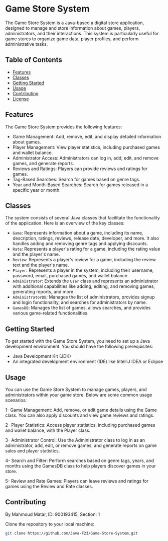 # Game Store System

The Game Store System is a Java-based a digital store application, designed to manage and store information about games, players, administrators, and their interactions. This system is particularly useful for game stores to organize game data, player profiles, and perform administrative tasks.



## Table of Contents

- [Features](#features)
- [Classes](#classes)
- [Getting Started](#getting-started)
- [Usage](#usage)
- [Contributing](#contributing)
- [License](#license)

## Features

The Game Store System provides the following features:

- Game Management: Add, remove, edit, and display detailed information about games.
- Player Management: View player statistics, including purchased games and wallet balance.
- Administrator Access: Administrators can log in, add, edit, and remove games, and generate reports.
- Reviews and Ratings: Players can provide reviews and ratings for games.
- Tag-Based Searches: Search for games based on genre tags.
- Year and Month-Based Searches: Search for games released in a specific year or month.

## Classes

The system consists of several Java classes that facilitate the functionality of the application. Here is an overview of the key classes:

- `Game`: Represents information about a game, including its name, description, ratings, reviews, release date, developer, and more. It also handles adding and removing genre tags and applying discounts.
- `Rate`: Represents a player's rating for a game, including the rating value and the player's name.
- `Review`: Represents a player's review for a game, including the review text and the player's name.
- `Player`: Represents a player in the system, including their username, password, email, purchased games, and wallet balance.
- `Administrator`: Extends the `User` class and represents an administrator with additional capabilities like adding, editing, and removing games, generating reports, and more.
- `AdministratorDB`: Manages the list of administrators, provides signup and login functionality, and searches for administrators by name.
- `GamesDB`: Manages the list of games, allows searches, and provides various game-related functionalities.

## Getting Started

To get started with the Game Store System, you need to set up a Java development environment. You should have the following prerequisites:

- Java Development Kit (JDK)
- An integrated development environment (IDE) like IntelliJ IDEA or Eclipse

## Usage
You can use the Game Store System to manage games, players, and administrators within your game store. Below are some common usage scenarios:

1- Game Management: Add, remove, or edit game details using the Game class. You can also apply discounts and view game reviews and ratings.

2- Player Statistics: Access player statistics, including purchased games and wallet balance, with the Player class.

3- Administrator Control: Use the Administrator class to log in as an administrator, add, edit, or remove games, and generate reports on game sales and player statistics.

4- Search and Filter: Perform searches based on genre tags, years, and months using the GamesDB class to help players discover games in your store.

5- Review and Rate Games: Players can leave reviews and ratings for games using the Review and Rate classes.

## Contributing
By Mahmoud Matar, ID: 900193415, Section: 1

Clone the repository to your local machine:

```bash
git clone https://github.com/Java-F23/Game-Store-System.git



